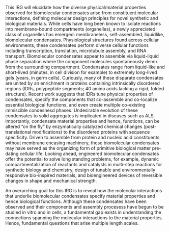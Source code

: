 This IRG will elucidate how the diverse physical/material properties observed for
biomolecular condensates arise from constituent molecular interactions, defining
molecular design principles for novel synthetic and biological materials. While cells have
long been known to isolate reactions into membrane-bound compartments (organelles), a newly
appreciated class of organelles has emerged: membraneless, self-assembled, liquidlike,
biomolecular condensates. Physiological structures found across cellular environments, these
condensates perform diverse cellular functions including transcription, translation, microtubule
assembly, and RNA transport. Biomolecular condensates appear to assemble via liquid-liquid
phase separation where the component molecules spontaneously demix from the surrounding
compartment. Condensates range from liquid-like and short-lived (minutes, in cell division
for example) to extremely long-lived gels (years, in germ cells). Curiously, many of these
disparate condensates are united by an enrichment in proteins containing intrinsically
disordered regions (IDRs, polypeptide segments; 40 amino acids lacking a rigid, folded
structure). Recent work suggests that IDRs tune physical properties of condensates, specify the
components that co-assemble and co-localize essential biological functions, and even create
multiple co-existing immiscible condesnesd phases. Undesirable evolution of these
condensates to solid aggregates is implicated in diseases such as ALS. Importantly,
condensate material properties and hence, functions, can be altered “on the fly” by
enzymatically catalyzed chemical changes (post-translational modifications) to the disordered
proteins with sequence specificity. Driven to assemble from protein and nucleic acid
constituents without membrane encasing machinery, these biomolecular condensates may have
served as the organizing form of primitive biological matter pre-dating cellular life. Looking
ahead, engineered biomolecular condensates offer the potential to solve long standing
problems, for example, dynamic compartmentalization of reactants and catalysts in multi-step
reactions for synthetic biology and chemistry, design of tunable and environmentally responsive
bio-inspired materials, and bioengineered devices of reversible changes in shape and
mechanical strength.

An overarching goal for this IRG is to reveal how the molecular interactions that underlie
biomolecular condensates specify material properties and hence biological functions.
Although these condensates have been observed and their components and assembly
procesess have begun to be studied in vitro and in cells, a fundamental gap exists in
understanding the connections spanning the molecular interactions to the material properties.
Hence, fundamental questions that arise multiple length scales.
